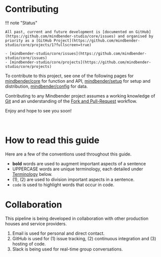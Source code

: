 # Contributing

!!! note "Status"

	All past, current and future development is [documented on GitHub](https://github.com/mindbender-studio/core/issues) and organised by priority as a [GitHub Project](https://github.com/mindbender-studio/core/projects/1?fullscreen=true)

	- [mindbender-studio/core/issues](https://github.com/mindbender-studio/core/issues)
	- [mindbender-studio/core/projects](https://github.com/mindbender-studio/core/projects)

To contribute to this project, see one of the following pages for [mindbender/core](https://github.com/mindbender-studio/core) for function and API, [mindbender/setup](https://github.com/mindbender-studio/setup) for setup and distribution, [mindbender/config](https://github.com/mindbender-studio/config) for data.

Contributing to any Mindbender project assumes a working knowledge of [Git](https://git-scm.com) and an understanding of the [Fork and Pull-Request](https://guides.github.com/activities/forking/) workflow.

Enjoy and hope to see you soon!

<br>

# How to read this guide

Here are a few of the conventions used throughout this guide.

- **bold** words are used to augment important aspects of a sentence
- UPPERCASE words are unique terminology, each detailed under [Terminology](#terminology) below.
- (1), (2) are used to division important aspects in a sentence.
- `code` is used to highlight words that occur in code.

# Collaboration

This pipeline is being developed in collaboration with other production houses and service providers.

1. Email is used for personal and direct contact.
2. GitHub is used for (1) issue tracking, (2) continuous integration and (3) hosting of code.
3. Slack is being used for real-time group conversations.
